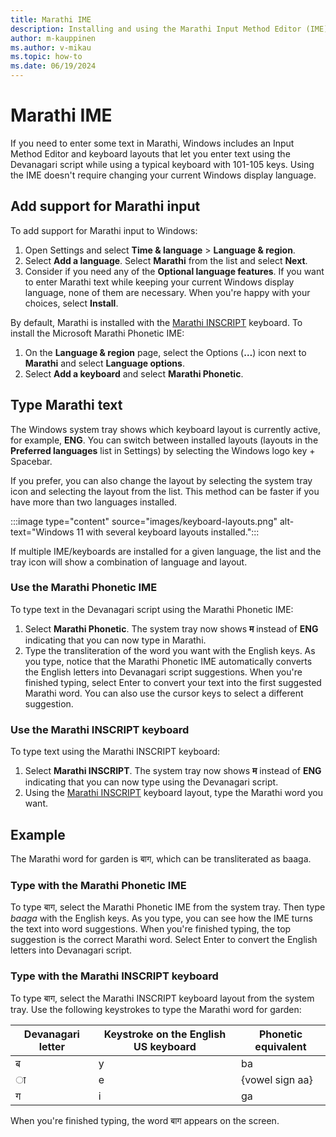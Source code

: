 ```yaml
---
title: Marathi IME
description: Installing and using the Marathi Input Method Editor (IME)
author: m-kauppinen
ms.author: v-mikau
ms.topic: how-to
ms.date: 06/19/2024
---
```


# Marathi IME

If you need to enter some text in Marathi, Windows includes an Input Method Editor and keyboard layouts that let you enter text using the Devanagari script while using a typical keyboard with 101-105 keys. Using the IME doesn't require changing your current Windows display language.

## Add support for Marathi input

To add support for Marathi input to Windows:

1. Open Settings and select **Time & language** > **Language & region**.
1. Select **Add a language**. Select **Marathi** from the list and select **Next**.
1. Consider if you need any of the **Optional language features**. If you want to enter Marathi text while keeping your current Windows display language, none of them are necessary. When you're happy with your choices, select **Install**.

By default, Marathi is installed with the [Marathi INSCRIPT](../keyboards/kbdinmar.md) keyboard. To install the Microsoft Marathi Phonetic IME:

1. On the **Language & region** page, select the Options (**…**) icon next to **Marathi** and select **Language options**.
1. Select **Add a keyboard** and select **Marathi Phonetic**.

## Type Marathi text

The Windows system tray shows which keyboard layout is currently active, for example, **ENG**. You can switch between installed layouts (layouts in the **Preferred languages** list in Settings) by selecting the Windows logo key + Spacebar.

If you prefer, you can also change the layout by selecting the system tray icon and selecting the layout from the list. This method can be faster if you have more than two languages installed.

:::image type="content" source="images/keyboard-layouts.png" alt-text="Windows 11 with several keyboard layouts installed.":::

If multiple IME/keyboards are installed for a given language, the list and the tray icon will show a combination of language and layout.

### Use the Marathi Phonetic IME

To type text in the Devanagari script using the Marathi Phonetic IME:

1. Select **Marathi Phonetic**. The system tray now shows **म** instead of **ENG** indicating that you can now type in Marathi.
1. Type the transliteration of the word you want with the English keys. As you type, notice that the Marathi Phonetic IME automatically converts the English letters into Devanagari script suggestions. When you're finished typing, select Enter to convert your text into the first suggested Marathi word. You can also use the cursor keys to select a different suggestion.

### Use the Marathi INSCRIPT keyboard

To type text using the Marathi INSCRIPT keyboard:

1. Select **Marathi INSCRIPT**. The system tray now shows **म** instead of **ENG** indicating that you can now type using the Devanagari script.
1. Using the [Marathi INSCRIPT](../keyboards/kbdinmar.md) keyboard layout, type the Marathi word you want.

## Example

The Marathi word for garden is बाग, which can be transliterated as baaga.

### Type with the Marathi Phonetic IME

To type बाग, select the Marathi Phonetic IME from the system tray. Then type *baaga* with the English keys. As you type, you can see how the IME turns the text into word suggestions. When you're finished typing, the top suggestion is the correct Marathi word. Select Enter to convert the English letters into Devanagari script.

### Type with the Marathi INSCRIPT keyboard

To type बाग, select the Marathi INSCRIPT keyboard layout from the system tray. Use the following keystrokes to type the Marathi word for garden:

| Devanagari letter | Keystroke on the English US keyboard | Phonetic equivalent |
|-------------------|--------------------------------------|---------------------|
| ब | y | ba |
| ◌ा | e | {vowel sign aa} |
| ग | i | ga |

When you're finished typing, the word बाग appears on the screen.
